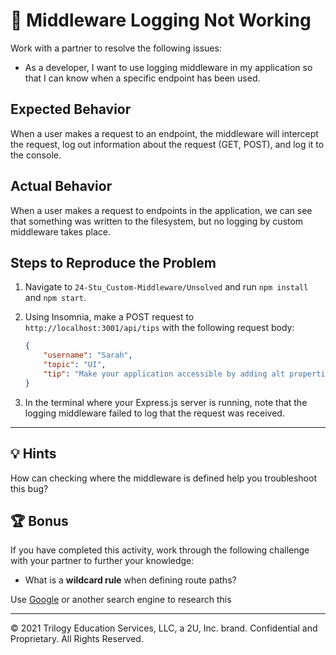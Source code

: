 # 🐛 Middleware Logging Not Working

Work with a partner to resolve the following issues:

* As a developer, I want to use logging middleware in my application so that I can know when a specific endpoint has been used.

## Expected Behavior

When a user makes a request to an endpoint, the middleware will intercept the request, log out information about the request (GET, POST), and log it to the console.

## Actual Behavior

When a user makes a request to endpoints in the application, we can see that something was written to the filesystem, but no logging by custom middleware takes place.

## Steps to Reproduce the Problem

1. Navigate to `24-Stu_Custom-Middleware/Unsolved` and run `npm install` and `npm start`.

2. Using Insomnia, make a POST request to `http://localhost:3001/api/tips` with the following request body:

    ```json
    {
        "username": "Sarah",
        "topic": "UI",
        "tip": "Make your application accessible by adding alt properties "
    }
    ```

3. In the terminal where your Express.js server is running, note that the logging middleware failed to log that the request was received.

---

## 💡 Hints

How can checking where the middleware is defined help you troubleshoot this bug?

## 🏆 Bonus

If you have completed this activity, work through the following challenge with your partner to further your knowledge:

* What is a **wildcard rule** when defining route paths?

Use [Google](https://www.google.com) or another search engine to research this

---

© 2021 Trilogy Education Services, LLC, a 2U, Inc. brand. Confidential and Proprietary. All Rights Reserved.
